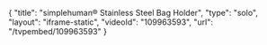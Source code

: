 {
    "title": "simplehuman&reg; Stainless Steel Bag Holder",
    "type": "solo",
    "layout": "iframe-static",
    "videoId": "109963593",
    "url": "\/tvpembed\/109963593"
}